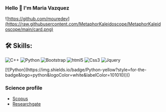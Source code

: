 ### Hello 👋 I'm Maria Vazquez

![https://github.com/mouredev](https://raw.githubusercontent.com/MetaphorKaleidoscope/MetaphorKaleidoscope/main/card.png)

## 🛠️ Skills:

<p>
<img alt="C++" src="https://img.shields.io/badge/C%2B%2B-00599C?style=for-the-badge&logo=c%2B%2B&logoColor=white" height="25px"/>
<img alt="Python" src="https://img.shields.io/badge/Python-14354C?style=for-the-badge&logo=python&logoColor=white" height="25px"/>
<img alt="Bootstrap" src="https://img.shields.io/badge/Bootstrap-563D7C?style=for-the-badge&logo=bootstrap&logoColor=white" height="25px"/>
<img alt="html5" src="https://img.shields.io/badge/HTML5-E34F26?style=for-the-badge&logo=html5&logoColor=white" height="25px"/>
<img alt="Css3" src="https://img.shields.io/badge/CSS3-1572B6?style=for-the-badge&logo=css3&logoColor=white" height="25px"/>
<img alt="Jquery" src="https://img.shields.io/badge/jquery-%230769AD.svg?style=for-the-badge&logo=jquery&logoColor=white" height="25px"/>
</p>
[![Python](https://img.shields.io/badge/Python-yellow?style=for-the-badge&logo=python&logoColor=white&labelColor=101010)]()

### Science profile

- [Scopus](https://www.scopus.com/authid/detail.uri?authorId=25029460900)
- [Researchgate](https://www.researchgate.net/profile/Maria-Vazquez-Ojeda)

